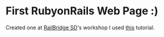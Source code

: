 # First RubyonRails Web Page :)
Created one at [RailBridge SD](http://www.railsbridge.org/)'s workshop
I used [this](http://docs.railsbridge.org/job-board/job-board) tutorial.
